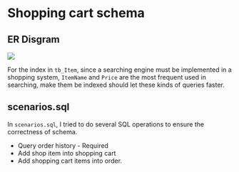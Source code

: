 # Shopping cart schema
## ER Disgram
<img src="https://i.imgur.com/BmrfRGc.png"/>

For the index in `tb_Item`, since a searching engine must be implemented in a shopping system, `ItemName` and `Price` are the most frequent used in searching, make them be indexed should let these kinds of queries faster.

## scenarios.sql

In `scenarios.sql`, I tried to do several SQL operations to ensure the correctness of schema.
* Query order history - Required
* Add shop item into shopping cart
* Add shopping cart items into order.
